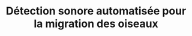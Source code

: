 ---
title: "Détection sonore automatisée pour la migration des oiseaux"
slug: "detection-oiseaux"
images:
  - "/projetNBM/StructureNBM.png"
  - "/projetNBM/db_NBM.png"
  - "/projetNBM/CDC_NBM.png"
description: >
  Dans le cadre d’une collaboration avec une association d’ornithologues, nous avons conçu un système pour détecter et classifier les chants d’oiseaux migrateurs durant la nuit. L’objectif ? Aider les experts à mieux suivre les flux migratoires, en automatisant la reconnaissance sonore pour chaque espèce.
details: >
  Le défi était double : entraîner un modèle de machine learning performant sur des sons complexes et variables, et déployer une architecture robuste pour le traitement continu des enregistrements.Nous avons mis en place une chaîne complète d’automatisation pour que le modèle s’améliore en continu, à partir de nouvelles données collectées chaque nuit.Ce projet a été une vraie aventure collective, mêlant passion pour la nature, exigence scientifique et mise en œuvre technique rigoureuse.
role: "Développeur MLops"
technos:
  - MinIO / S3
  - PostgreSQL
  - FastAPI
  - RabbitMQ
  - Docker
  - Apache Airflow
team: >
  Réalisé avec une équipe pluridisciplinaire :  1 data scientists,3 MLops, ornithologues, dans une dynamique collaborative.
---